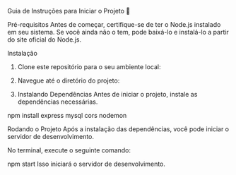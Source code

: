 Guia de Instruções para Iniciar o Projeto 🚀

Pré-requisitos
Antes de começar, certifique-se de ter o Node.js instalado em seu sistema. Se você ainda não o tem, pode baixá-lo e instalá-lo a partir do site oficial do Node.js.

Instalação

1. Clone este repositório para o seu ambiente local:

2. Navegue até o diretório do projeto:

3. Instalando Dependências
Antes de iniciar o projeto, instale as dependências necessárias.

npm install express mysql cors nodemon

Rodando o Projeto
Após a instalação das dependências, você pode iniciar o servidor de desenvolvimento.

No terminal, execute o seguinte comando:

npm start
Isso iniciará o servidor de desenvolvimento.

